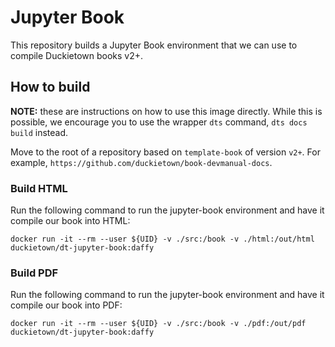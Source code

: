 # Jupyter Book

This repository builds a Jupyter Book environment that we can use to compile Duckietown books v2+.

## How to build

**NOTE:** these are instructions on how to use this image directly. While this is possible, we encourage
you to use the wrapper `dts` command, `dts docs build` instead.

Move to the root of a repository based on `template-book` of version `v2+`. 
For example, `https://github.com/duckietown/book-devmanual-docs`.

### Build HTML

Run the following command to run the jupyter-book environment and have it compile our book into HTML:

```shell
docker run -it --rm --user ${UID} -v ./src:/book -v ./html:/out/html duckietown/dt-jupyter-book:daffy
```

### Build PDF

Run the following command to run the jupyter-book environment and have it compile our book into PDF:

```shell
docker run -it --rm --user ${UID} -v ./src:/book -v ./pdf:/out/pdf duckietown/dt-jupyter-book:daffy
```

